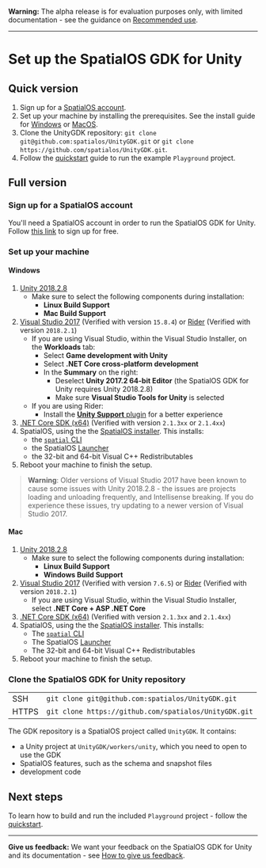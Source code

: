 **Warning:** The alpha release is for evaluation purposes only, with limited documentation - see the guidance on [Recommended use](https://github.com/spatialos/UnityGDK/blob/master/README.md#recommended-use).

-----

# Set up the SpatialOS GDK for Unity

## Quick version

1. Sign up for a  [SpatialOS account](https://improbable.io/get-spatialos).
1. Set up your machine by installing the prerequisites. See the install guide for [Windows](#windows) or [MacOS](#mac).
1. Clone the UnityGDK repository: `git clone git@github.com:spatialos/UnityGDK.git` or `git clone https://github.com/spatialos/UnityGDK.git`.
1. Follow the [quickstart]({{urlRoot}}/content/deploy#quickstart-how-to-deploy-the-playground-project) guide to run the example `Playground` project.

## Full version

### Sign up for a SpatialOS account

You'll need a SpatialOS account in order to run the SpatialOS GDK for Unity.
Follow [this link](https://improbable.io/get-spatialos) to sign up for free.

### Set up your machine

#### Windows

1. [Unity 2018.2.8](https://unity3d.com/get-unity/download/archive)
    - Make sure to select the following components during installation:
        - **Linux Build Support**
        - **Mac Build Support**
1. [Visual Studio 2017](https://www.visualstudio.com/downloads/) (Verified with version `15.8.4`) or [Rider](https://www.jetbrains.com/rider/) (Verified with version `2018.2.1`)
    - If you are using Visual Studio, within the Visual Studio Installer, on the **Workloads** tab:
        - Select **Game development with Unity**
        - Select **.NET Core cross-platform development**
        - In the **Summary** on the right:
            - Deselect **Unity 2017.2 64-bit Editor** (the SpatialOS GDK for Unity requires Unity 2018.2.8)
            - Make sure **Visual Studio Tools for Unity** is selected
    - If you are using Rider:
        - Install the [**Unity Support** plugin](https://github.com/JetBrains/resharper-unity) for a better experience
1. [.NET Core SDK (x64)](https://www.microsoft.com/net/download/) (Verified with version `2.1.3xx` or `2.1.4xx`)
1. SpatialOS, using the the [SpatialOS installer](https://console.improbable.io/installer/download/stable/latest/win). This installs:
    - the [`spatial` CLI](https://docs.improbable.io/reference/latest/shared/spatial-cli-introduction)
    - the SpatialOS [Launcher](https://docs.improbable.io/reference/latest/shared/operate/launcher)
    - the 32-bit and 64-bit Visual C++ Redistributables
1. Reboot your machine to finish the setup.

> **Warning**: Older versions of Visual Studio 2017 have been known to cause some issues with Unity 2018.2.8 - the issues are projects loading and unloading frequently, and Intellisense breaking. If you do experience these issues, try updating to a newer version of Visual Studio 2017.

#### Mac

1. [Unity 2018.2.8](https://unity3d.com/get-unity/download/archive)
    - Make sure to select the following components during installation:
        - **Linux Build Support**
        - **Windows Build Support**
1. [Visual Studio 2017](https://www.visualstudio.com/downloads/) (Verified with version `7.6.5`) or [Rider](https://www.jetbrains.com/rider/) (Verified with version `2018.2.1`)
    - If you are using Visual Studio, within the Visual Studio Installer, select **.NET Core + ASP .NET Core**
1. [.NET Core SDK (x64)](https://www.microsoft.com/net/download/) (Verified with version `2.1.3xx` and `2.1.4xx`)
1. SpatialOS, using the the [SpatialOS installer](https://console.improbable.io/installer/download/stable/latest/mac). This installs:
    - The [`spatial` CLI](https://docs.improbable.io/reference/latest/shared/spatial-cli-introduction)
    - The SpatialOS [Launcher](https://docs.improbable.io/reference/latest/shared/operate/launcher)
    - The 32-bit and 64-bit Visual C++ Redistributables
1. Reboot your machine to finish the setup.

### Clone the SpatialOS GDK for Unity repository

|     |     |
| --- | --- |
| SSH | `git clone git@github.com:spatialos/UnityGDK.git` |
| HTTPS | `git clone https://github.com/spatialos/UnityGDK.git` |

The GDK repository is a SpatialOS project called `UnityGDK`. It contains:

- a Unity project at `UnityGDK/workers/unity`, which you need to open to use the GDK
- SpatialOS features, such as the schema and snapshot files
- development code

## Next steps

To learn how to build and run the included `Playground` project - follow the [quickstart]({{urlRoot}}/content/deploy#quickstart-how-to-deploy-the-playground-project).

-----
**Give us feedback:** We want your feedback on the SpatialOS GDK for Unity and its documentation  - see [How to give us feedback](https://github.com/spatialos/UnityGDK/blob/master/README.md#give-us-feedback).
